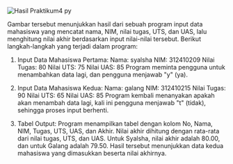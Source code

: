 ![Hasil Praktikum4 py](https://github.com/user-attachments/assets/6be9a260-7593-4eea-b7ad-782294f7c748)


Gambar tersebut menunjukkan hasil dari sebuah program input data mahasiswa yang mencatat nama, NIM, nilai tugas, UTS, dan UAS, lalu menghitung nilai akhir berdasarkan input nilai-nilai tersebut. Berikut langkah-langkah yang terjadi dalam program:
1. Input Data Mahasiswa Pertama:
Nama: syalsha
NIM: 312410209
Nilai Tugas: 80
Nilai UTS: 75
Nilai UAS: 85
Program meminta pengguna untuk menambahkan data lagi, dan pengguna menjawab "y" (ya).

2. Input Data Mahasiswa Kedua:
Nama: galang
NIM: 312410215
Nilai Tugas: 90
Nilai UTS: 65
Nilai UAS: 85
Program kembali menanyakan apakah akan menambah data lagi, kali ini pengguna menjawab "t" (tidak), sehingga proses input berhenti.

3. Tabel Output:
Program menampilkan tabel dengan kolom No, Nama, NIM, Tugas, UTS, UAS, dan Akhir.
Nilai akhir dihitung dengan rata-rata dari nilai tugas, UTS, dan UAS.
Untuk Syalsha, nilai akhir adalah 80.00, dan untuk Galang adalah 79.50.
Hasil tersebut menunjukkan data kedua mahasiswa yang dimasukkan beserta nilai akhirnya.
